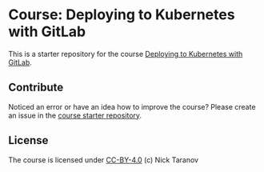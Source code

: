 # Course: Deploying to Kubernetes with GitLab

This is a starter repository for the course [Deploying to Kubernetes with GitLab](https://devops.redpill.solutions/articles/deploying-to-kubernetes-with-gitlab).  

## Contribute
Noticed an error or have an idea how to improve the course? Please create an issue in the [course starter repository](https://github.com/ntaranov/gitlab-kubernetes).

## License
The course is licensed under [CC-BY-4.0](https://github.com/ntaranov/gitlab-kubernetes-text/blob/master/LICENSE) (c) Nick Taranov
